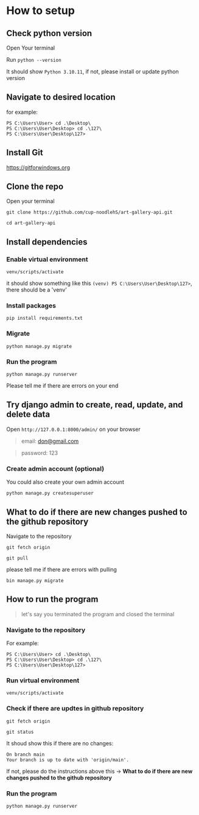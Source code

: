 # How to setup

## Check python version
Open Your terminal

Run `python --version`

It should show `Python 3.10.11`, if not, please install or update python version

## Navigate to desired location
for example:
```
PS C:\Users\User> cd .\Desktop\
PS C:\Users\User\Desktop> cd .\127\
PS C:\Users\User\Desktop\127>
```

## Install Git
https://gitforwindows.org


## Clone the repo
Open your terminal
```
git clone https://github.com/cup-noodlehS/art-gallery-api.git 
```
```
cd art-gallery-api
```

## Install dependencies
### Enable virtual environment
```
venv/scripts/activate
```
it should show something like this `(venv) PS C:\Users\User\Desktop\127>`, there should be a 'venv'

### Install packages
```
pip install requirements.txt
```
### Migrate
```
python manage.py migrate
```
### Run the program
```
python manage.py runserver
```
Please tell me if there are errors on your end
###

## Try django admin to create, read, update, and delete data
Open `http://127.0.0.1:8000/admin/` on your browser

> email: don@gmail.com

> password: 123

### Create admin account (optional)
You could also create your own admin account
```
python manage.py createsuperuser
```

## What to do if there are new changes pushed to the github repository
Navigate to the repository
```
git fetch origin
```
```
git pull
```
please tell me if there are errors with pulling
```
bin manage.py migrate
```

## How to run the program
> let's say you terminated the program and closed the terminal

### Navigate to the repository
For example:
```
PS C:\Users\User> cd .\Desktop\
PS C:\Users\User\Desktop> cd .\127\
PS C:\Users\User\Desktop\127>
```
### Run virtual environment
```
venv/scripts/activate
```

### Check if there are updtes in github repository
````
git fetch origin
````

```
git status
```

It shoud show this if there are no changes:
```
On branch main
Your branch is up to date with 'origin/main'.
```
If not, please do the instructions above this -> **What to do if there are new changes pushed to the github repository**

### Run the program
```
python manage.py runserver
```